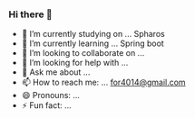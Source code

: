 ### Hi there 👋


- 🔭 I’m currently studying on ... Spharos
- 🌱 I’m currently learning ... Spring boot
- 👯 I’m looking to collaborate on ... 
- 🤔 I’m looking for help with ... 
- 💬 Ask me about ... 
- 📫 How to reach me: ... for4014@gmail.com
- 😄 Pronouns: ...
- ⚡ Fun fact: ...
